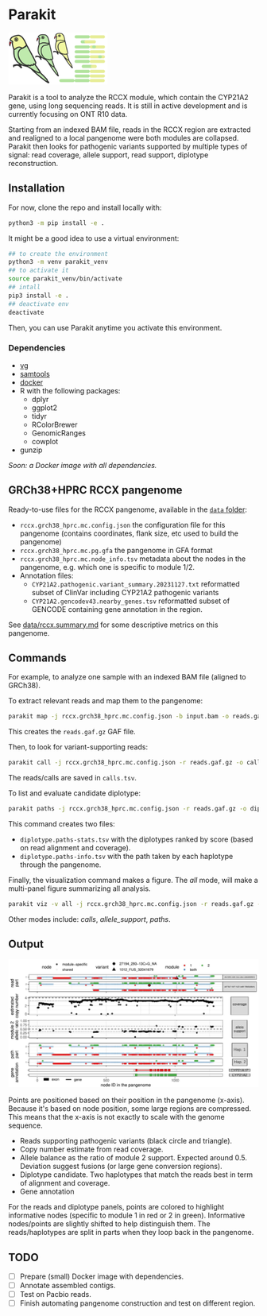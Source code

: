 # Parakit

<img src="parakit.logo.svg" width="200">

Parakit is a tool to analyze the RCCX module, which contain the CYP21A2 gene, using long sequencing reads. 
It is still in active development and is currently focusing on ONT R10 data. 

Starting from an indexed BAM file, reads in the RCCX region are extracted and realigned to a local pangenome were both modules are collapsed.
Parakit then looks for pathogenic variants supported by multiple types of signal: read coverage, allele support, read support, diplotype reconstruction. 

## Installation

For now, clone the repo and install locally with:

```sh
python3 -m pip install -e .
```

It might be a good idea to use a virtual environment:

```sh
## to create the environment
python3 -m venv parakit_venv
## to activate it
source parakit_venv/bin/activate
## intall
pip3 install -e .
## deactivate env
deactivate
```

Then, you can use Parakit anytime you activate this environment.

### Dependencies

- [vg](https://github.com/vgteam/vg)
- [samtools](https://samtools.github.io/)
- [docker](https://docs.docker.com/engine/install/)
- R with the following packages:
    - dplyr
    - ggplot2
    - tidyr
    - RColorBrewer
    - GenomicRanges
    - cowplot
- gunzip

*Soon: a Docker image with all dependencies.*

## GRCh38+HPRC RCCX pangenome

Ready-to-use files for the RCCX pangenome, available in the [`data` folder](data):

- `rccx.grch38_hprc.mc.config.json` the configuration file for this pangenome (contains coordinates, flank size, etc used to build the pangenome)
- `rccx.grch38_hprc.mc.pg.gfa` the pangenome in GFA format
- `rccx.grch38_hprc.mc.node_info.tsv` metadata about the nodes in the pangenome, e.g. which one is specific to module 1/2.
- Annotation files:
    - `CYP21A2.pathogenic.variant_summary.20231127.txt` reformatted subset of ClinVar including CYP21A2 pathogenic variants
    - `CYP21A2.gencodev43.nearby_genes.tsv` reformatted subset of GENCODE containing gene annotation in the region.

See [data/rccx.summary.md](data/rccx.summary.md) for some descriptive metrics on this pangenome.

## Commands

For example, to analyze one sample with an indexed BAM file (aligned to GRCh38).

To extract relevant reads and map them to the pangenome:

```bash
parakit map -j rccx.grch38_hprc.mc.config.json -b input.bam -o reads.gaf.gz
```

This creates the `reads.gaf.gz` GAF file.

Then, to look for variant-supporting reads:

```bash
parakit call -j rccx.grch38_hprc.mc.config.json -r reads.gaf.gz -o calls.tsv
```

The reads/calls are saved in `calls.tsv`.

To list and evaluate candidate diplotype:

```bash
parakit paths -j rccx.grch38_hprc.mc.config.json -r reads.gaf.gz -o diplotype
```

This command creates two files: 

- `diplotype.paths-stats.tsv` with the diplotypes ranked by score (based on read alignment and coverage).
- `diplotype.paths-info.tsv` with the path taken by each haplotype through the pangenome.

Finally, the visualization command makes a figure. 
The *all* mode, will make a multi-panel figure summarizing all analysis.

```bash
parakit viz -v all -j rccx.grch38_hprc.mc.config.json -r reads.gaf.gz -c calls.tsv -d diplotype.paths-stats.tsv -p diplotype.paths-info.tsv -o parakit.out.pdf
```

Other modes include: *calls*, *allele_support*, *paths*.

## Output

![](example.summary.graph.jpg)

Points are positioned based on their position in the pangenome (x-axis). 
Because it's based on node position, some large regions are compressed.
This means that the x-axis is not exactly to scale with the genome sequence.

- Reads supporting pathogenic variants (black circle and triangle).
- Copy number estimate from read coverage.
- Allele balance as the ratio of module 2 support. Expected around 0.5. Deviation suggest fusions (or large gene conversion regions).
- Diplotype candidate. Two haplotypes that match the reads best in term of alignment and coverage.
- Gene annotation

For the reads and diplotype panels, points are colored to highlight informative nodes (specific to module 1 in red or 2 in green).
Informative nodes/points are slightly shifted to help distinguish them.
The reads/haplotypes are split in parts when they loop back in the pangenome.

## TODO

- [ ] Prepare (small) Docker image with dependencies.
- [ ] Annotate assembled contigs.
- [ ] Test on Pacbio reads.
- [ ] Finish automating pangenome construction and test on different region. 
